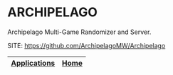 # ARCHIPELAGO
 
 Archipelago Multi-Game Randomizer and Server.
 
 SITE: https://github.com/ArchipelagoMW/Archipelago

 | [Applications](https://portable-linux-apps.github.io/apps.html) | [Home](https://portable-linux-apps.github.io)
 | --- | --- |

